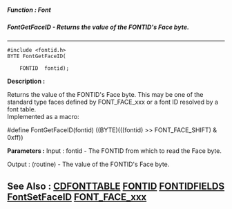 ##### Function : Font
##### FontGetFaceID - Returns the value of the FONTID's Face byte.
---
```
#include <fontid.h>
BYTE FontGetFaceID(

	FONTID  fontid);
```
**Description :**

Returns the value of the FONTID's Face byte. This may be one of the standard 
type faces defined by FONT_FACE_xxx or a font ID resolved by a font table.  
Implemented as a macro:

#define FontGetFaceID(fontid) ((BYTE)(((fontid) >> FONT_FACE_SHIFT) & 0xff))

**Parameters :**
Input :
fontid  -  The FONTID from which to read the Face byte.

Output :
(routine)  -  The value of the FONTID's Face byte.



**See Also :**
[CDFONTTABLE](/domino-c-api-docs/reference/Data/CDFONTTABLE)
[FONTID](/domino-c-api-docs/reference/Data/FONTID)
[FONTIDFIELDS](/domino-c-api-docs/reference/Data/FONTIDFIELDS)
[FontSetFaceID](/domino-c-api-docs/reference/Func/FontSetFaceID)
[FONT_FACE_xxx](/domino-c-api-docs/reference/Symb/FONT_FACE_xxx)
---

